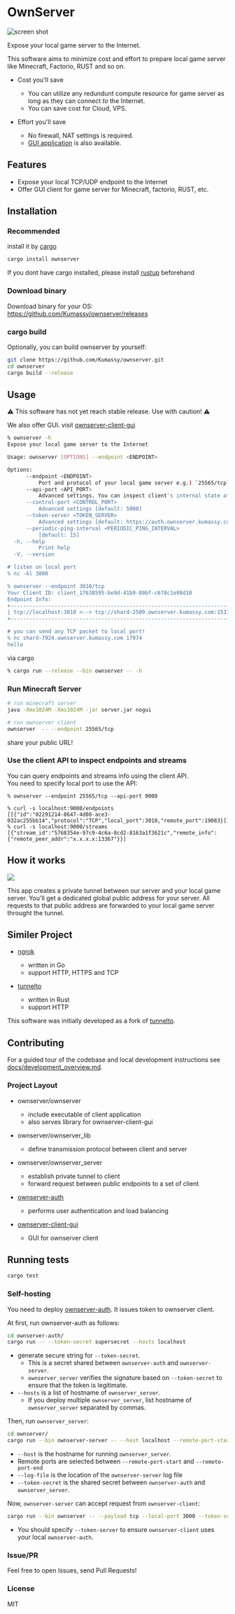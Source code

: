 # OwnServer

![screen shot](docs/img/screenshot.png)

Expose your local game server to the Internet.

This software aims to minimize cost and effort to prepare local game server like Minecraft, Factorio, RUST and so on.

- Cost you'll save
   - You can utilize any redundunt compute resource for game server as long as they can connect *to* the Internet.
   - You can save cost for Cloud, VPS.

- Effort you'll save
   - No firewall, NAT settings is required.
   - [GUI application](https://github.com/Kumassy/ownserver-client-gui) is also available.

## Features

- Expose your local TCP/UDP endpoint to the Internet
- Offer GUI client for game server for Minecraft, factorio, RUST, etc.

## Installation

### Recommended

install it by [cargo](https://doc.rust-lang.org/cargo/getting-started/installation.html)

```sh
cargo install ownserver
```

If you dont have cargo installed, please install [rustup](https://rustup.rs/) beforehand

### Download binary

Download binary for your OS:  
https://github.com/Kumassy/ownserver/releases

### cargo build

Optionally, you can build ownserver by yourself:

```sh
git clone https://github.com/Kumassy/ownserver.git
cd ownserver
cargo build --release
```

## Usage

:warning: This software has not yet reach stable release. Use with caution! :warning:

We also offer GUI. visit [ownserver-client-gui](https://github.com/Kumassy/ownserver-client-gui)

```sh
% ownserver -h
Expose your local game server to the Internet

Usage: ownserver [OPTIONS] --endpoint <ENDPOINT>

Options:
      --endpoint <ENDPOINT>
          Port and protocol of your local game server e.g.) `25565/tcp` for Minecraft
      --api-port <API_PORT>
          Advanced settings. You can inspect client's internal state at localhost:<api_port>.
      --control-port <CONTROL_PORT>
          Advanced settings [default: 5000]
      --token-server <TOKEN_SERVER>
          Advanced settings [default: https://auth.ownserver.kumassy.com/v2/request_token]
      --periodic-ping-interval <PERIODIC_PING_INTERVAL>
          [default: 15]
  -h, --help
          Print help
  -V, --version

# listen on local port
% nc -kl 3000

% ownserver --endpoint 3010/tcp
Your Client ID: client_17638595-be9d-41b9-89bf-c678c1e98d10
Endpoint Info:
+------------------------------------------------------------------------+
| tcp://localhost:3010 <--> tcp://shard-2509.ownserver.kumassy.com:15335 |
+------------------------------------------------------------------------+

# you can send any TCP packet to local port!
% nc shard-7924.ownserver.kumassy.com 17974
hello
```

via cargo

```sh
% cargo run --release --bin ownserver -- -h
```

### Run Minecraft Server

```sh
# run minecraft server
java -Xmx1024M -Xms1024M -jar server.jar nogui

# run ownserver client
ownserver  -- --endpoint 25565/tcp
```

share your public URL!

### Use the client API to inspect endpoints and streams
You can query endpoints and streams info using the client API.  
You need to specify local port to use the API: 

```
% ownserver --endpoint 25565/tcp --api-port 9000

% curl -s localhost:9000/endpoints
[[{"id":"02291214-8647-4d08-ace3-032ac255bb14","protocol":"TCP","local_port":3010,"remote_port":19083}]]
% curl -s localhost:9000/streams
[{"stream_id":"5768354e-97c9-4c6a-8cd2-8163a1f3621c","remote_info":{"remote_peer_addr":"x.x.x.x:13367"}}]
```

## How it works

![](/docs/img/overview.svg)

This app creates a private tunnel between our server and your local game server. You'll get a dedicated global public address for your server.
All requests to that public address are forwarded to your local game server throught the tunnel.

## Similer Project

- [ngrok](https://github.com/inconshreveable/ngrok)
   - written in Go
   - support HTTP, HTTPS and TCP

- [tunnelto](https://github.com/agrinman/tunnelto)
   - written in Rust
   - support HTTP

This software was initially developed as a fork of [tunnelto](https://github.com/agrinman/tunnelto).

## Contributing

For a guided tour of the codebase and local development instructions see [docs/development_overview.md](docs/development_overview.md).

### Project Layout

- ownserver/ownserver
   - include executable of client application
   - also serves library for ownserver-client-gui

- ownserver/ownserver_lib
   - define transmission protocol between client and server

- ownserver/ownserver_server
   - establish private tunnel to client
   - forward request between public endpoints to a set of client

- [ownserver-auth](https://github.com/Kumassy/ownserver-auth)
   - performs user authentication and load balancing

- [ownserver-client-gui](https://github.com/Kumassy/ownserver-client-gui)
   - GUI for ownserver client

## Running tests

```sh
cargo test
```

### Self-hosting

You need to deploy [ownserver-auth](https://github.com/Kumassy/ownserver-auth).
It issues token to ownserver client.

At first, run ownserver-auth as follows:

```sh
cd ownserver-auth/
cargo run -- --token-secret supersecret --hosts localhost
```

- generate secure string for `--token-secret`.
    - This is a secret shared between `ownserver-auth` and `ownserver-server`.
    - `ownserver_server` verifies the signature based on `--token-secret` to ensure that the token is legitimate.
- `--hosts` is a list of hostname of `ownserver_server`.
    - If you deploy multiple `ownserver_server`, list hostname of `ownserver_server` separated by commas.


Then, run `ownserver_server`:

```sh
cd ownserver/
cargo run --bin ownserver-server -- --host localhost --remote-port-start 20000 --remote-port-end 30000 --log-file ./ownserver-server.log --token-secret supersecret
```

- `--host` is the hostname for running `ownserver_server`.
- Remote ports are selected between `--remote-port-start` and `--remote-port-end`
- `--log-file` is the location of the `ownserver-server` log file
- `--token-secret` is the shared secret between `ownserver-auth` and `ownserver_server`.

Now, `ownserver-server` can accept request from `ownserver-client`:

```sh
cargo run --bin ownserver -- --payload tcp --local-port 3000 --token-server http://localhost:8123/v0/request_token
```

- You should specify `--token-server` to ensure `ownserver-client` uses your local `ownserver-auth`.

### Issue/PR

Feel free to open Issues, send Pull Requests!

### License

MIT
